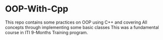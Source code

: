 # OOP-With-Cpp
 This repo contains some practices on OOP using C++ and covering All concepts through implementing some basic classes 
 This was a fundamental course in ITI 9-Months Training program.

